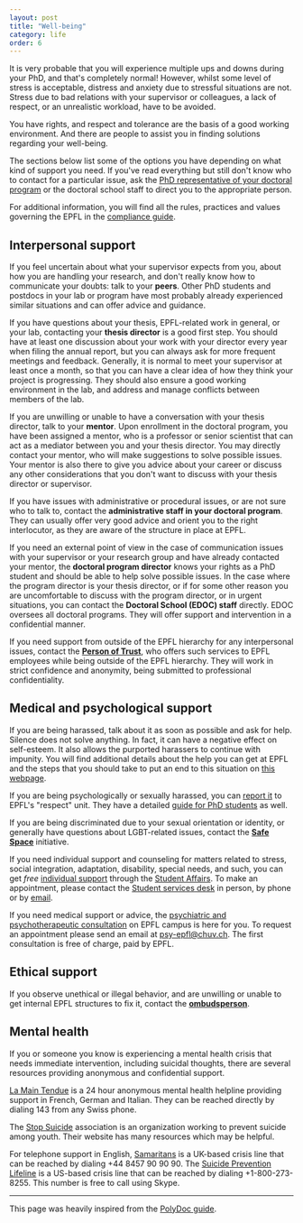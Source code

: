 ```yaml
---
layout: post
title: "Well-being"
category: life
order: 6
---
```


It is very probable that you will experience multiple ups and downs during your PhD, and that's completely normal!
However, whilst some level of stress is acceptable, distress and anxiety due to stressful situations are not.
Stress due to bad relations with your supervisor or colleagues, a lack of respect, or an unrealistic workload, have to be avoided.

You have rights, and respect and tolerance are the basis of a good working environment. And there are people to assist you in finding solutions regarding your well-being.

The sections below list some of the options you have depending on what kind of support you need.
If you've read everything but still don't know who to contact for a particular issue,
ask the [PhD representative of your doctoral program](https://www.epfl.ch/education/phd/programs/edoc-student-representatives/) or the doctoral school staff to direct you to the appropriate person. 

For additional information, you will find all the rules, practices and values governing the EPFL in the [compliance guide](https://www.epfl.ch/about/overview/regulations-and-guidelines/compliance-guide/).


## Interpersonal support

If you feel uncertain about what your supervisor expects from you, about how you are handling your research, and don't really know how to communicate your doubts: talk to your **peers**.
Other PhD students and postdocs in your lab or program have most probably already experienced similar situations and can offer advice and guidance.

If you have questions about your thesis, EPFL-related work in general, or your lab, contacting your **thesis director** is a good first step.
You should have at least one discussion about your work with your director every year when filing the annual report, but you can always ask for more frequent meetings and feedback.
Generally, it is normal to meet your supervisor at least once a month, so that you can have a clear idea of how they think your project is progressing.
They should also ensure a good working environment in the lab, and address and manage conflicts between members of the lab.

If you are unwilling or unable to have a conversation with your thesis director, talk to your **mentor**.
Upon enrollment in the doctoral program, you have been assigned a mentor, who is a professor or senior scientist that can act as a mediator between you and your thesis director.
You may directly contact your mentor, who will make suggestions to solve possible issues.
Your mentor is also there to give you advice about your career or discuss any other considerations that you don't want to discuss with your thesis director or supervisor.

If you have issues with administrative or procedural issues, or are not sure who to talk to, contact the **administrative staff in your doctoral program**.
They can usually offer very good advice and orient you to the right interlocutor, as they are aware of the structure in place at EPFL.

If you need an external point of view in the case of communication issues with your supervisor or your research group and have already contacted your mentor,
the **doctoral program director** knows your rights as a PhD student and should be able to help solve possible issues.
In the case where the program director is your thesis director, or if for some other reason you are uncomfortable to discuss with the program director,
or in urgent situations, you can contact the **Doctoral School (EDOC) staff** directly. EDOC oversees all doctoral programs.
They will offer support and intervention in a confidential manner.

If you need support from outside of the EPFL hierarchy for any interpersonal issues, contact the [**Person of Trust**](https://www.epfl.ch/about/respect/where-to-get-help/person-of-trust-and-mediation-services/),
who offers such services to EPFL employees while being outside of the EPFL hierarchy.
They will work in strict confidence and anonymity, being submitted to professional confidentiality.


## Medical and psychological support

If you are being harassed, talk about it as soon as possible and ask for help. Silence does not solve anything. In fact, it can have a negative effect on self-esteem.
It also allows the purported harassers to continue with impunity.
You will find additional details about the help you can get at EPFL
and the steps that you should take to put an end to this situation on [this webpage](https://www.epfl.ch/about/respect/harassment-situations/where-to-get-help/for-phd-students/).

If you are being psychologically or sexually harassed, you can [report it](https://www.epfl.ch/about/respect/report-a-case/) to EPFL's "respect" unit.
They have a detailed [guide for PhD students](https://www.epfl.ch/about/respect/where-to-get-help/for-phd-students/) as well.

If you are being discriminated due to your sexual orientation or identity, or generally have questions about LGBT-related issues,
contact the [**Safe Space**](https://www.epfl.ch/about/vice-presidencies/vice-presidency-for-responsible-transformation-vpt/safe-space/) initiative.

If you need individual support and counseling for matters related to stress, social integration, adaptation, disability, special needs, and such, you can get _free_ 
[individual support](https://www.epfl.ch/education/studies/en/support-and-health/individual-support/) through
the [Student Affairs](https://www.epfl.ch/about/vice-presidencies/vice-presidencies/vice-presidency-for-education/educational-affairs/the-student-affairs-sae/).
To make an appointment, please contact the [Student services desk](https://www.epfl.ch/education/studies/en/support-and-health/student_desk/) in person, by phone or by [email](mailto:services@epfl.ch).

If you need medical support or advice, the [psychiatric and psychotherapeutic consultation](https://www.epfl.ch/education/studies/en/support-and-health/individual-support/psy-consultation-epfl/)
on EPFL campus is here for you.
To request an appointment please send an email at [psy-epfl@chuv.ch](mailto:psy-epfl@chuv.ch).
The first consultation is free of charge, paid by EPFL.


## Ethical support

If you observe unethical or illegal behavior, and are unwilling or unable to get internal EPFL structures to fix it, contact the
[**ombudsperson**](https://www.epfl.ch/about/respect/report-a-case/ombudsperson/).


## Mental health

If you or someone you know is experiencing a mental health crisis that needs immediate intervention, including suicidal thoughts, there are several resources providing anonymous and confidential support.

[La Main Tendue](https://www.143.ch/fr/) is a 24 hour anonymous mental health helpline providing support in French, German and Italian.
They can be reached directly by dialing 143 from any Swiss phone.

The [Stop Suicide](https://stopsuicide.ch/) association is an organization working to prevent suicide among youth. Their website has many resources which may be helpful.

For telephone support in English, [Samaritans](https://www.samaritans.org/) is a UK-based crisis line that can be reached by dialing +44 8457 90 90 90.
The [Suicide Prevention Lifeline](https://suicidepreventionlifeline.org/) is a US-based crisis line that can be reached by dialing +1-800-273-8255. This number is free to call using Skype.

---

This page was heavily inspired from the [PolyDoc guide](https://www.epfl.ch/campus/associations/list/polydoc/my-well-being/).
